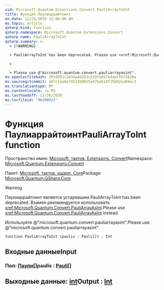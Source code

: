 ```yaml
---
uid: Microsoft.Quantum.Extensions.Convert.PauliArrayToInt
title: Функция Паулиаррайтоинт
ms.date: 11/25/2020 12:00:00 AM
ms.topic: article
qsharp.kind: function
qsharp.namespace: Microsoft.Quantum.Extensions.Convert
qsharp.name: PauliArrayToInt
qsharp.summary: >-
  > [!WARNING]

  > PauliArrayToInt has been deprecated. Please use <xref:Microsoft.Quantum.Convert.PauliArrayAsInt> instead.

  >

  > Please use @"microsoft.quantum.convert.pauliarrayasint".
ms.openlocfilehash: f059991c2d3ea4d283c539fa057e4aaff6f3830a
ms.sourcegitcommit: a87c1aa8e7453360025e47ba614f25b02ea84ec3
ms.translationtype: MT
ms.contentlocale: ru-RU
ms.lasthandoff: 11/26/2020
ms.locfileid: "96200022"
---
```

# <a name="pauliarraytoint-function"></a><span data-ttu-id="98961-102">Функция Паулиаррайтоинт</span><span class="sxs-lookup"><span data-stu-id="98961-102">PauliArrayToInt function</span></span>

<span data-ttu-id="98961-103">Пространство имен: [Microsoft. тактов. Extensions. Convert](xref:Microsoft.Quantum.Extensions.Convert)</span><span class="sxs-lookup"><span data-stu-id="98961-103">Namespace: [Microsoft.Quantum.Extensions.Convert](xref:Microsoft.Quantum.Extensions.Convert)</span></span>

<span data-ttu-id="98961-104">Пакет: [Microsoft. тактов. кшарп. Core](https://nuget.org/packages/Microsoft.Quantum.QSharp.Core)</span><span class="sxs-lookup"><span data-stu-id="98961-104">Package: [Microsoft.Quantum.QSharp.Core](https://nuget.org/packages/Microsoft.Quantum.QSharp.Core)</span></span>


> [!WARNING]
> <span data-ttu-id="98961-105">Паулиаррайтоинт является устаревшим.</span><span class="sxs-lookup"><span data-stu-id="98961-105">PauliArrayToInt has been deprecated.</span></span> <span data-ttu-id="98961-106">Взамен рекомендуется использовать <xref:Microsoft.Quantum.Convert.PauliArrayAsInt>.</span><span class="sxs-lookup"><span data-stu-id="98961-106">Please use <xref:Microsoft.Quantum.Convert.PauliArrayAsInt> instead.</span></span>
>
> <span data-ttu-id="98961-107">Используйте @"microsoft.quantum.convert.pauliarrayasint".</span><span class="sxs-lookup"><span data-stu-id="98961-107">Please use @"microsoft.quantum.convert.pauliarrayasint".</span></span>



```qsharp
function PauliArrayToInt (paulis : Pauli[]) : Int
```


## <a name="input"></a><span data-ttu-id="98961-108">Входные данные</span><span class="sxs-lookup"><span data-stu-id="98961-108">Input</span></span>

### <a name="paulis--pauli"></a><span data-ttu-id="98961-109">Пол: [Паули](xref:microsoft.quantum.lang-ref.pauli)[]</span><span class="sxs-lookup"><span data-stu-id="98961-109">paulis : [Pauli](xref:microsoft.quantum.lang-ref.pauli)[]</span></span>





## <a name="output--int"></a><span data-ttu-id="98961-110">Выходные данные: [int](xref:microsoft.quantum.lang-ref.int)</span><span class="sxs-lookup"><span data-stu-id="98961-110">Output : [Int](xref:microsoft.quantum.lang-ref.int)</span></span>

